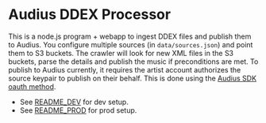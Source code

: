 # Audius DDEX Processor

This is a node.js program + webapp to ingest DDEX files and publish them to Audius.
You configure multiple sources (in `data/sources.json`) and point them to S3 buckets.
The crawler will look for new XML files in the S3 buckets, parse the details and publish the music if preconditions are met.
To publish to Audius currently, it requires the artist account authorizes the source keypair to publish on their behalf.
This is done using the [Audius SDK oauth method](https://docs.audius.org/developers/sdk/oauth).

* See [README_DEV](./README_DEV.md) for dev setup.
* See [README_PROD](./README_PROD.md) for prod setup.
